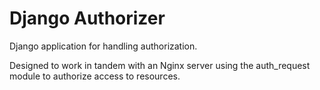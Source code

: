 # Django Authorizer

Django application for handling authorization.

Designed to work in tandem with an Nginx server using the auth_request module
to authorize access to resources.
